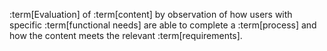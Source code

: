 :term[Evaluation] of :term[content] by observation of how users with specific :term[functional needs] are able to complete a :term[process] and how the content meets the relevant :term[requirements].